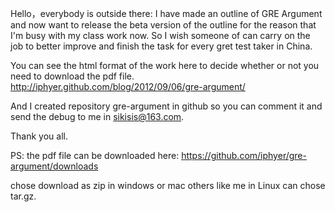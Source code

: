 Hello，everybody is outside there:
 I have made an outline of GRE Argument and now want to release the beta version of the outline for the reason that I'm busy with my class work now. So I wish someone of can carry on the job to better improve and finish the task for every gret test taker in China.
 
You can see the html format of the work here to decide whether or not you need to download the pdf file.
http://iphyer.github.com/blog/2012/09/06/gre-argument/

And I  created repository gre-argument in github so you can comment it and send the debug to me in sikisis@163.com.

Thank you all.

PS: the pdf file can be downloaded here:
https://github.com/iphyer/gre-argument/downloads

chose download as zip in windows or mac others like me in Linux can chose tar.gz.


